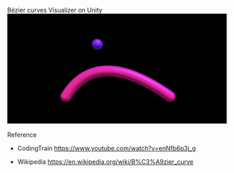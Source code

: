 Bézier curves Visualizer on Unity
![BezierCurves](resources/BezierCurves.gif)

Reference
- CodingTrain
https://www.youtube.com/watch?v=enNfb6p3j_g

- Wikipedia
https://en.wikipedia.org/wiki/B%C3%A9zier_curve
